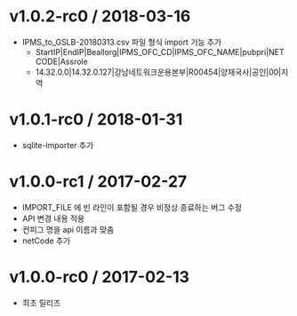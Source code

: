 v1.0.2-rc0 / 2018-03-16
===================
* IPMS_to_GSLB-20180313.csv 파일 형식 import 기능 추가
  * StartIP|EndIP|Beallorg|IPMS_OFC_CD|IPMS_OFC_NAME|pubpri|NETCODE|Assrole
  * 14.32.0.0|14.32.0.127|강남네트워크운용본부|R00454|양재국사|공인|00|지역

v1.0.1-rc0 / 2018-01-31
===================
* sqlite-importer 추가

v1.0.0-rc1 / 2017-02-27
===================
* IMPORT_FILE 에 빈 라인이 포함될 경우 비정상 종료하는 버그 수정
* API 변경 내용 적용
* 컨피그 명을 api 이름과 맞춤
* netCode 추가

v1.0.0-rc0 / 2017-02-13
===================
* 최초 릴리즈

